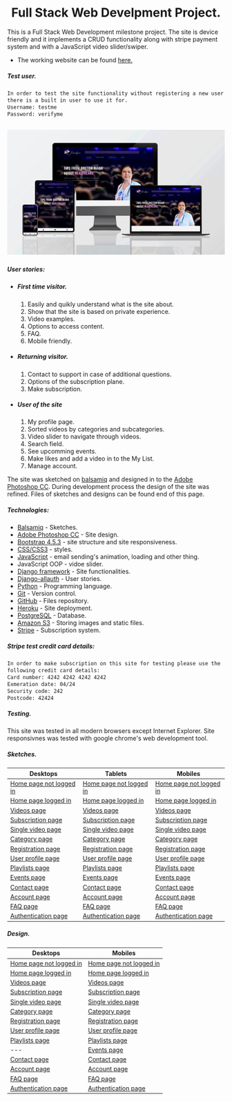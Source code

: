 <h1 align="center">Full Stack Web Develpment Project.</h1>


This is a Full Stack Web Development milestone project. The site is device friendly and it implements a CRUD functionality along with stripe payment system and with a JavaScript video slider/swiper.
- The working website can be found [here.](https://fsmp.herokuapp.com/)
##### Test user.
```
In order to test the site functionality without registering a new user there is a built in user to use it for.
Username: testme
Password: verifyme
```
<h2 align="center"><img src="media/img/general/mockup.gif" alt='Diasfero Mockup GIF'></h2>

##### User stories:
-  ##### First time visitor.
    1. Easily and quikly understand what is the site about.
    2. Show that the site is based on private experience.
    3. Video examples.
    4. Options to access content.
    5. FAQ.
    6. Mobile friendly. 

- ##### Returning visitor. 
    1. Contact to support in case of additional questions.
    2. Options of the subscription plane.
    3. Make subscription.

- ##### User of the site
    1. My profile page.
    2. Sorted videos by categories and subcategories.
    3. Video slider to navigate through videos. 
    4. Search field.
    5. See upcomming events.
    6. Make likes and add a video in to the My List.
    7. Manage account.

The site was sketched on [balsamiq](https://balsamiq.com) and designed in to the [Adobe Photoshop CC](https://www.adobe.com/products/photoshop.html). During development process the design of the site was refined.
Files of sketches and designs can be found end of this page. 

##### Technologies:
- [Balsamiq](https://balsamiq.com) - Sketches.
- [Adobe Photoshop CC](https://www.adobe.com/products/photoshop.html) - Site design.
- [Bootstrap 4.5.3](https://getbootstrap.com/docs/4.6/getting-started/introduction/) - site structure and site responsiveness.
- [CSS/CSS3](https://www.w3.org/Style/CSS/Overview.en.html) - styles.
- [JavaScript](https://www.javascript.com) - email sending's animation, loading and other thing.
- JavaScript OOP - vidoe slider.
- [Django framework](https://www.djangoproject.com) - Site functionalities.
- [Django-allauth]() - User stories.
- [Python](https://www.python.org) - Programming language.
- [Git](https://git-scm.com) - Version control.
- [GitHub](https://github.com) - Files repository.
- [Heroku](https://www.heroku.com/) - Site deployment.
- [PostgreSQL](https://www.postgresql.org) - Database.
- [Amazon S3](https://aws.amazon.com/s3/) - Storing images and static files.
- [Stripe](https://stripe.com/en-gb-se) - Subscription system.

##### Stripe test credit card details:
```
In order to make subscription on this site for testing please use the following credit card details:
Card number: 4242 4242 4242 4242 
Exmeration date: 04/24
Security code: 242 
Postcode: 42424
```

##### Testing.
This site was tested in all modern browsers except Internet Explorer.
Site responsivnes was tested with google chrome's web development tool.

##### Sketches.
Desktops | Tablets | Mobiles
-------- | -------- | -------
[Home page not logged in](https://github.com/Aleksandre19/fsmpfiles/blob/0465d659bd405065d9b955fd9ccb5c8660f5394e/Desktop/home-not-logged-in.pdf) | [Home page not logged in](https://github.com/Aleksandre19/fsmpfiles/blob/0465d659bd405065d9b955fd9ccb5c8660f5394e/Tablets/tablet-home-not-logged-in.pdf) | [Home page not logged in](https://github.com/Aleksandre19/fsmpfiles/blob/0465d659bd405065d9b955fd9ccb5c8660f5394e/mobile/mobile-home-not-logged.pdf)
[Home page logged in](https://github.com/Aleksandre19/fsmpfiles/blob/0465d659bd405065d9b955fd9ccb5c8660f5394e/Desktop/home-logged-in.pdf) | [Home page logged in](https://github.com/Aleksandre19/fsmpfiles/blob/0465d659bd405065d9b955fd9ccb5c8660f5394e/Tablets/tablet-home-logged-in.pdf) | [Home page logged in](https://github.com/Aleksandre19/fsmpfiles/blob/0465d659bd405065d9b955fd9ccb5c8660f5394e/mobile/mobile-home-logged-in.pdf)
[Videos page](https://github.com/Aleksandre19/fsmpfiles/blob/0465d659bd405065d9b955fd9ccb5c8660f5394e/Desktop/videos.pdf) | [Videos page](https://github.com/Aleksandre19/fsmpfiles/blob/0465d659bd405065d9b955fd9ccb5c8660f5394e/Tablets/tablet-videos-page.pdf) | [Videos page](https://github.com/Aleksandre19/fsmpfiles/blob/0465d659bd405065d9b955fd9ccb5c8660f5394e/mobile/mobile-videos.pdf)
[Subscription page](https://github.com/Aleksandre19/fsmpfiles/blob/0465d659bd405065d9b955fd9ccb5c8660f5394e/Desktop/subscription.pdf) | [Subscription page](https://github.com/Aleksandre19/fsmpfiles/blob/0465d659bd405065d9b955fd9ccb5c8660f5394e/Tablets/tablet-subscription.pdf) | [Subscription page](https://github.com/Aleksandre19/fsmpfiles/blob/0465d659bd405065d9b955fd9ccb5c8660f5394e/mobile/mobile-subscription.pdf)
[Single video page](https://github.com/Aleksandre19/fsmpfiles/blob/0465d659bd405065d9b955fd9ccb5c8660f5394e/Desktop/single-video.pdf) | [Single video page](https://github.com/Aleksandre19/fsmpfiles/blob/0465d659bd405065d9b955fd9ccb5c8660f5394e/Tablets/tablet-single-video.pdf) | [Single video page](https://github.com/Aleksandre19/fsmpfiles/blob/0465d659bd405065d9b955fd9ccb5c8660f5394e/mobile/mobile-single-video.pdf)
[Category page](https://github.com/Aleksandre19/fsmpfiles/blob/0465d659bd405065d9b955fd9ccb5c8660f5394e/Desktop/single-category.pdf) | [Category page](https://github.com/Aleksandre19/fsmpfiles/blob/0465d659bd405065d9b955fd9ccb5c8660f5394e/Tablets/tablet-category.pdf) | [Category page](https://github.com/Aleksandre19/fsmpfiles/blob/0465d659bd405065d9b955fd9ccb5c8660f5394e/mobile/mobile-categories.pdf)
[Registration page](https://github.com/Aleksandre19/fsmpfiles/blob/0465d659bd405065d9b955fd9ccb5c8660f5394e/Desktop/registration.pdf) | [Registration page](https://github.com/Aleksandre19/fsmpfiles/blob/0465d659bd405065d9b955fd9ccb5c8660f5394e/Tablets/tablet-registration.pdf) | [Registration page](https://github.com/Aleksandre19/fsmpfiles/blob/0465d659bd405065d9b955fd9ccb5c8660f5394e/mobile/mobile-registration.pdf)
[User profile page](https://github.com/Aleksandre19/fsmpfiles/blob/0465d659bd405065d9b955fd9ccb5c8660f5394e/Desktop/profile.pdf) | [User profile page](https://github.com/Aleksandre19/fsmpfiles/blob/0465d659bd405065d9b955fd9ccb5c8660f5394e/Tablets/tablet-profile.pdf) | [User profile page](https://github.com/Aleksandre19/fsmpfiles/blob/0465d659bd405065d9b955fd9ccb5c8660f5394e/mobile/mobile-profile.pdf)
[Playlists page](https://github.com/Aleksandre19/fsmpfiles/blob/0465d659bd405065d9b955fd9ccb5c8660f5394e/Desktop/playlists.pdf) | [Playlists page](https://github.com/Aleksandre19/fsmpfiles/blob/0465d659bd405065d9b955fd9ccb5c8660f5394e/Tablets/tablet-playlists.pdf) | [Playlists page](https://github.com/Aleksandre19/fsmpfiles/blob/0465d659bd405065d9b955fd9ccb5c8660f5394e/mobile/mobile-playlists.pdf)
[Events page](https://github.com/Aleksandre19/fsmpfiles/blob/0465d659bd405065d9b955fd9ccb5c8660f5394e/Desktop/events.pdf) | [Events page](https://github.com/Aleksandre19/fsmpfiles/blob/0465d659bd405065d9b955fd9ccb5c8660f5394e/Tablets/tablet-profile-event.pdf) | [Events page](https://github.com/Aleksandre19/fsmpfiles/blob/0465d659bd405065d9b955fd9ccb5c8660f5394e/mobile/mobile-profile-events.pdf)
[Contact page](https://github.com/Aleksandre19/fsmpfiles/blob/0465d659bd405065d9b955fd9ccb5c8660f5394e/Desktop/contact.pdf) | [Contact page](https://github.com/Aleksandre19/fsmpfiles/blob/0465d659bd405065d9b955fd9ccb5c8660f5394e/Tablets/tablet-contact.pdf) | [Contact page](https://github.com/Aleksandre19/fsmpfiles/blob/0465d659bd405065d9b955fd9ccb5c8660f5394e/mobile/mobile-contact.pdf)
[Account page](https://github.com/Aleksandre19/fsmpfiles/blob/0465d659bd405065d9b955fd9ccb5c8660f5394e/Desktop/account.pdf) | [Account page](https://github.com/Aleksandre19/fsmpfiles/blob/0465d659bd405065d9b955fd9ccb5c8660f5394e/Tablets/tablet-account.pdf) | [Account page](https://github.com/Aleksandre19/fsmpfiles/blob/f3d81024785ccd8e829bafd2d23fa0f9d76180f7/mobile/mobile-sccount.pdf)
[FAQ page](https://github.com/Aleksandre19/fsmpfiles/blob/0465d659bd405065d9b955fd9ccb5c8660f5394e/Desktop/FAQ.pdf) | [FAQ page](https://github.com/Aleksandre19/fsmpfiles/blob/0465d659bd405065d9b955fd9ccb5c8660f5394e/Tablets/tablet-faq.pdf) | [FAQ page](https://github.com/Aleksandre19/fsmpfiles/blob/f3d81024785ccd8e829bafd2d23fa0f9d76180f7/mobile/mobile-faq.pdf)
[Authentication page](https://github.com/Aleksandre19/fsmpfiles/blob/0465d659bd405065d9b955fd9ccb5c8660f5394e/Desktop/Authentication.pdf) | [Authentication page](https://github.com/Aleksandre19/fsmpfiles/blob/0465d659bd405065d9b955fd9ccb5c8660f5394e/Tablets/tablet-authentication.pdf) | [Authentication page](https://github.com/Aleksandre19/fsmpfiles/blob/f3d81024785ccd8e829bafd2d23fa0f9d76180f7/mobile/mobile-authentication.pdf)

##### Design.
Desktops | Mobiles
-------- | --------
[Home page not logged in](https://github.com/Aleksandre19/fsmpfiles/blob/92c67c17e2cdfe0d9ad4d5541f649fb11b0f29b0/design/desktop/home-not-logged-in.png) | [Home page not logged in](https://github.com/Aleksandre19/fsmpfiles/blob/92c67c17e2cdfe0d9ad4d5541f649fb11b0f29b0/design/mobile/home-not-logged-in.png)
[Home page logged in](https://github.com/Aleksandre19/fsmpfiles/blob/92c67c17e2cdfe0d9ad4d5541f649fb11b0f29b0/design/desktop/home-not-logged-in.png) | [Home page logged in](https://github.com/Aleksandre19/fsmpfiles/blob/92c67c17e2cdfe0d9ad4d5541f649fb11b0f29b0/design/mobile/home-logged-in.png)
[Videos page](https://github.com/Aleksandre19/fsmpfiles/blob/92c67c17e2cdfe0d9ad4d5541f649fb11b0f29b0/design/desktop/videos.png) | [Videos page](https://github.com/Aleksandre19/fsmpfiles/blob/92c67c17e2cdfe0d9ad4d5541f649fb11b0f29b0/design/mobile/videos.png)
[Subscription page](https://github.com/Aleksandre19/fsmpfiles/blob/92c67c17e2cdfe0d9ad4d5541f649fb11b0f29b0/design/desktop/subscription.png) | [Subscription page](https://github.com/Aleksandre19/fsmpfiles/blob/92c67c17e2cdfe0d9ad4d5541f649fb11b0f29b0/design/mobile/subscription.png)
[Single video page](https://github.com/Aleksandre19/fsmpfiles/blob/92c67c17e2cdfe0d9ad4d5541f649fb11b0f29b0/design/desktop/single_video.png) | [Single video page](https://github.com/Aleksandre19/fsmpfiles/blob/92c67c17e2cdfe0d9ad4d5541f649fb11b0f29b0/design/mobile/single-video.png)
[Category page](https://github.com/Aleksandre19/fsmpfiles/blob/92c67c17e2cdfe0d9ad4d5541f649fb11b0f29b0/design/desktop/category.png) | [Category page](https://github.com/Aleksandre19/fsmpfiles/blob/92c67c17e2cdfe0d9ad4d5541f649fb11b0f29b0/design/mobile/category.png)
[Registration page](https://github.com/Aleksandre19/fsmpfiles/blob/92c67c17e2cdfe0d9ad4d5541f649fb11b0f29b0/design/desktop/registration.png) | [Registration page](https://github.com/Aleksandre19/fsmpfiles/blob/92c67c17e2cdfe0d9ad4d5541f649fb11b0f29b0/design/mobile/registration.png)
[User profile page](https://github.com/Aleksandre19/fsmpfiles/blob/92c67c17e2cdfe0d9ad4d5541f649fb11b0f29b0/design/desktop/profile.png) | [User profile page](https://github.com/Aleksandre19/fsmpfiles/blob/3fe6ca7ec642b14eb791bb0206b5ff19cd8fe3e9/design/mobile/profile.png)
[Playlists page](https://github.com/Aleksandre19/fsmpfiles/blob/92c67c17e2cdfe0d9ad4d5541f649fb11b0f29b0/design/desktop/playlist.png) | [Playlists page](https://github.com/Aleksandre19/fsmpfiles/blob/92c67c17e2cdfe0d9ad4d5541f649fb11b0f29b0/design/mobile/profile.png)
--- | [Events page](https://github.com/Aleksandre19/fsmpfiles/blob/92c67c17e2cdfe0d9ad4d5541f649fb11b0f29b0/design/mobile/profile-events.png)
[Contact page](https://github.com/Aleksandre19/fsmpfiles/blob/92c67c17e2cdfe0d9ad4d5541f649fb11b0f29b0/design/desktop/contact.png) | [Contact page](https://github.com/Aleksandre19/fsmpfiles/blob/92c67c17e2cdfe0d9ad4d5541f649fb11b0f29b0/design/mobile/contact.png)
[Account page](https://github.com/Aleksandre19/fsmpfiles/blob/92c67c17e2cdfe0d9ad4d5541f649fb11b0f29b0/design/desktop/account.png) | [Account page](https://github.com/Aleksandre19/fsmpfiles/blob/3fe6ca7ec642b14eb791bb0206b5ff19cd8fe3e9/design/mobile/account.png)
[FAQ page](https://github.com/Aleksandre19/fsmpfiles/blob/92c67c17e2cdfe0d9ad4d5541f649fb11b0f29b0/design/desktop/faq.png) | [FAQ page](https://github.com/Aleksandre19/fsmpfiles/blob/92c67c17e2cdfe0d9ad4d5541f649fb11b0f29b0/design/mobile/faq.png)
[Authentication page](https://github.com/Aleksandre19/fsmpfiles/blob/92c67c17e2cdfe0d9ad4d5541f649fb11b0f29b0/design/desktop/authentication.png) | [Authentication page](https://github.com/Aleksandre19/fsmpfiles/blob/92c67c17e2cdfe0d9ad4d5541f649fb11b0f29b0/design/mobile/authentication.png)
